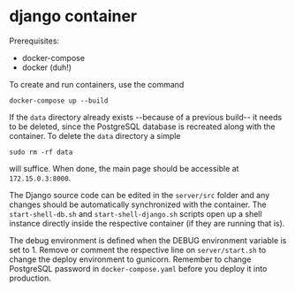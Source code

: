 # django container

Prerequisites:
* docker-compose
* docker (duh!)

To create and run containers, use the command
```
docker-compose up --build
```

If the `data` directory already exists --because of a previous build-- it needs to be deleted, since the PostgreSQL database is recreated along with the container. To delete the `data` directory a simple
```
sudo rm -rf data
```
will suffice. When done, the main page should be accessible at `172.15.0.3:8000`.

The Django source code can be edited in the `server/src` folder and any changes should be automatically synchronized with the container. The `start-shell-db.sh` and `start-shell-django.sh` scripts open up a shell instance directly inside the respective container (if they are running that is).

The debug environment is defined when the DEBUG environment variable is set to 1. Remove or comment the respective line on `server/start.sh` to change the deploy environment to gunicorn. Remember to change PostgreSQL password in `docker-compose.yaml` before you deploy it into production.
